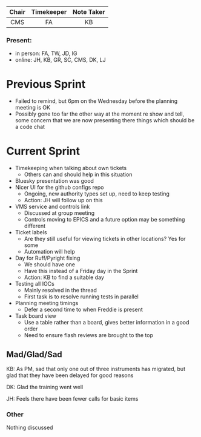 | Chair        | Timekeeper  | Note Taker   |
| :--------:   | :---------: | :----------: |
| CMS          | FA          | KB           |

### Present:
- in person: FA, TW, JD, IG
- online:    JH, KB, GR, SC, CMS, DK, LJ

# Previous Sprint
* Failed to remind, but 6pm on the Wednesday before the planning meeting is OK
* Possibly gone too far the other way at the moment re show and tell, some concern that we are now presenting there things which should be a code chat

# Current Sprint
* Timekeeping when talking about own tickets
   * Others can and should help in this situation
* Bluesky presentation was good
* Nicer UI for the github configs repo
   * Ongoing, new authority types set up, need to keep testing
   * Action: JH will follow up on this
* VMS service and controls link
   * Discussed at group meeting
   * Controls moving to EPICS and a future option may be something different
* Ticket labels
   * Are they still useful for viewing tickets in other locations? Yes for some
   * Automation will help
* Day for Ruff/Pyright fixing
   * We should have one
   * Have this instead of a Friday day in the Sprint
   * Action: KB to find a suitable day
* Testing all IOCs
   * Mainly resolved in the thread
   * First task is to resolve running tests in parallel
* Planning meeting timings
   * Defer a second time to when Freddie is present
* Task board view
   * Use a table rather than a board, gives better information in a good order
   * Need to ensure flash reviews are brought to the top

## Mad/Glad/Sad
KB: As PM, sad that only one out of three instruments has migrated, but glad that they have been delayed for good reasons

DK: Glad the training went well

JH: Feels there have been fewer calls for basic items

### Other
Nothing discussed